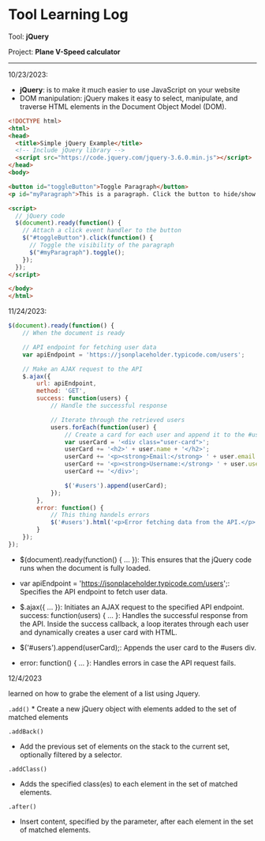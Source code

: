 # Tool Learning Log

Tool: **jQuery**

Project: **Plane V-Speed calculator**

---

10/23/2023:
* **jQuery**: is to make it much easier to use JavaScript on your website
* DOM manipulation: jQuery makes it easy to select, manipulate, and traverse HTML elements in the Document Object Model (DOM).

```html
<!DOCTYPE html>
<html>
<head>
  <title>Simple jQuery Example</title>
  <!-- Include jQuery library -->
  <script src="https://code.jquery.com/jquery-3.6.0.min.js"></script>
</head>
<body>

<button id="toggleButton">Toggle Paragraph</button>
<p id="myParagraph">This is a paragraph. Click the button to hide/show me.</p>

<script>
  // jQuery code
  $(document).ready(function() {
    // Attach a click event handler to the button
    $("#toggleButton").click(function() {
      // Toggle the visibility of the paragraph
      $("#myParagraph").toggle();
    });
  });
</script>

</body>
</html>
```

11/24/2023:


```js
$(document).ready(function() {
    // When the document is ready

    // API endpoint for fetching user data
    var apiEndpoint = 'https://jsonplaceholder.typicode.com/users';

    // Make an AJAX request to the API
    $.ajax({
        url: apiEndpoint,
        method: 'GET',
        success: function(users) {
            // Handle the successful response

            // Iterate through the retrieved users
            users.forEach(function(user) {
                // Create a card for each user and append it to the #users div
                var userCard = '<div class="user-card">';
                userCard += '<h2>' + user.name + '</h2>';
                userCard += '<p><strong>Email:</strong> ' + user.email + '</p>';
                userCard += '<p><strong>Username:</strong> ' + user.username + '</p>';
                userCard += '</div>';

                $('#users').append(userCard);
            });
        },
        error: function() {
            // This thing handels errors
            $('#users').html('<p>Error fetching data from the API.</p>');
        }
    });
});
```
* $(document).ready(function() { ... }): This ensures that the jQuery code runs when the document is fully loaded.

* var apiEndpoint = 'https://jsonplaceholder.typicode.com/users';: Specifies the API endpoint to fetch user data.

* $.ajax({ ... }): Initiates an AJAX request to the specified API endpoint.
success: function(users) { ... }: Handles the successful response from the API.
Inside the success callback, a loop iterates through each user and dynamically creates a user card with HTML.

* $('#users').append(userCard);: Appends the user card to the #users div.
* error: function() { ... }: Handles errors in case the API request fails.



12/4/2023

learned on how to grabe the element of a list using Jquery.



`.add()` *
 Create a new jQuery object with elements added to the set of matched elements


`.addBack()`
* Add the previous set of elements on the stack to the current set, optionally filtered by a selector.



`.addClass()`
* Adds the specified class(es) to each element in the set of matched elements.


`.after()`
* Insert content, specified by the parameter, after each element in the set of matched elements.



<!--
* Links you used today (websites, videos, etc)
* Things you tried, progress you made, etc
* Challenges, a-ha moments, etc
* Questions you still have
* What you're going to try next
-->



